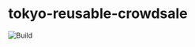 # tokyo-reusable-crowdsale

![Build](https://secure.travis-ci.org/Onther-Tech/tokyo-reusable-crowdsale.png?branch=master,staging,production)
